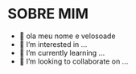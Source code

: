 # SOBRE MIM
- 👋 ola meu nome e velosoade
- 👀 I’m interested in ...
- 🌱 I’m currently learning ...
- 💞️ I’m looking to collaborate on ...
